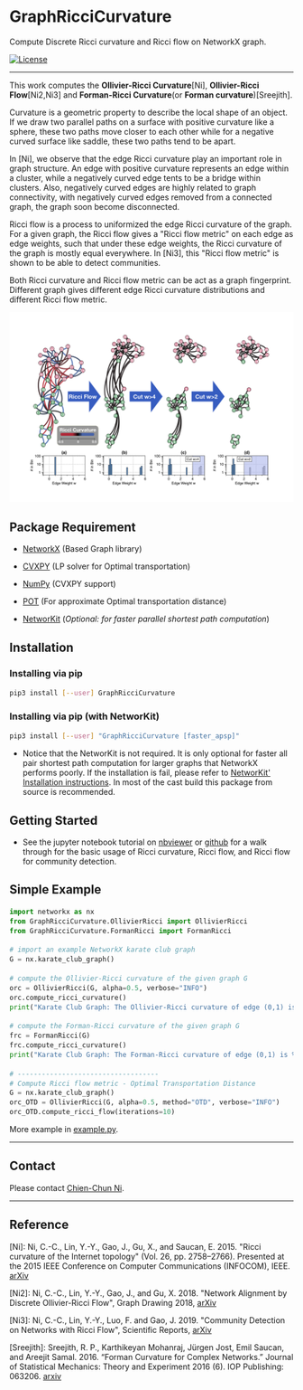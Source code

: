 # GraphRicciCurvature
Compute Discrete Ricci curvature and Ricci flow on NetworkX graph.

[![License](https://img.shields.io/badge/License-Apache%202.0-blue.svg)](https://opensource.org/licenses/Apache-2.0)

-----
This work computes the **Ollivier-Ricci Curvature**[Ni], **Ollivier-Ricci Flow**[Ni2,Ni3] and **Forman-Ricci Curvature**(or **Forman curvature**)[Sreejith].

Curvature is a geometric property to describe the local shape of an object. 
If we draw two parallel paths on a surface with positive curvature like a sphere, these two paths move closer to each other while for a negative curved surface like saddle, these two paths tend to be apart.

In [Ni], we observe that the edge Ricci curvature play an important role in graph structure. An edge with positive curvature represents an edge within a cluster, while a negatively curved edge tents to be a bridge within clusters. Also, negatively curved edges are highly related to graph connectivity, with negatively curved edges removed from a connected graph, the graph soon become disconnected.

Ricci flow is a process to uniformized the edge Ricci curvature of the graph. For a given graph, the Ricci flow gives a "Ricci flow metric" on each edge as edge weights, such that under these edge weights, the Ricci curvature of the graph is mostly equal everywhere. In [Ni3], this "Ricci flow metric" is shown to be able to detect communities.

Both Ricci curvature and Ricci flow metric can be act as a graph fingerprint. Different graph gives different edge Ricci curvature distributions and different Ricci flow metric. 

![karate_demo](resources/karate_demo.png)

## Package Requirement

* [NetworkX](https://github.com/networkx/networkx) (Based Graph library)
* [CVXPY](https://github.com/cvxgrp/cvxpy) (LP solver for Optimal transportation)
* [NumPy](https://github.com/numpy/numpy) (CVXPY support)
* [POT](https://github.com/rflamary/POT) (For approximate Optimal transportation distance)

* [NetworKit](https://github.com/kit-parco/networkit) (*Optional: for faster parallel shortest path computation*)


## Installation

### Installing via pip

```bash
pip3 install [--user] GraphRicciCurvature
```

### Installing via pip (with NetworKit)

```bash
pip3 install [--user] "GraphRicciCurvature [faster_apsp]" 
```
- Notice that the NetworKit is not required. It is only optional for faster all pair shortest path computation for larger graphs that NetworkX performs poorly. If the installation is fail, please refer to [NetworKit' Installation instructions](https://github.com/networkit/networkit#installation-instructions). In most of the cast build this package from source is recommended.


## Getting Started
- See the jupyter notebook tutorial on [nbviewer](https://nbviewer.jupyter.org/github/saibalmars/GraphRicciCurvature/blob/master/notebooks/tutorial.ipynb) or [github](notebooks/tutorial.ipynb) for a walk through for the basic usage of Ricci curvature, Ricci flow, and Ricci flow for community detection.

## Simple Example

```python
import networkx as nx
from GraphRicciCurvature.OllivierRicci import OllivierRicci
from GraphRicciCurvature.FormanRicci import FormanRicci

# import an example NetworkX karate club graph
G = nx.karate_club_graph()

# compute the Ollivier-Ricci curvature of the given graph G
orc = OllivierRicci(G, alpha=0.5, verbose="INFO")
orc.compute_ricci_curvature()
print("Karate Club Graph: The Ollivier-Ricci curvature of edge (0,1) is %f" % orc.G[0][1]["ricciCurvature"])

# compute the Forman-Ricci curvature of the given graph G
frc = FormanRicci(G)
frc.compute_ricci_curvature()
print("Karate Club Graph: The Forman-Ricci curvature of edge (0,1) is %f" % frc.G[0][1]["formanCurvature"])

# -----------------------------------
# Compute Ricci flow metric - Optimal Transportation Distance
G = nx.karate_club_graph()
orc_OTD = OllivierRicci(G, alpha=0.5, method="OTD", verbose="INFO")
orc_OTD.compute_ricci_flow(iterations=10)

```

More example in [example.py](example.py).

----
## Contact

Please contact [Chien-Chun Ni](http://www3.cs.stonybrook.edu/~chni/).


-----
## Reference

[Ni]: Ni, C.-C., Lin, Y.-Y., Gao, J., Gu, X., and Saucan, E. 2015. "Ricci curvature of the Internet topology" (Vol. 26, pp. 2758–2766). Presented at the 2015 IEEE Conference on Computer Communications (INFOCOM), IEEE. [arXiv](https://arxiv.org/abs/1501.04138)

[Ni2]: Ni, C.-C., Lin, Y.-Y., Gao, J., and Gu, X. 2018. "Network Alignment by Discrete Ollivier-Ricci Flow", Graph Drawing 2018, [arXiv](https://arxiv.org/abs/1809.00320)

[Ni3]: Ni, C.-C., Lin, Y.-Y., Luo, F. and Gao, J. 2019. "Community Detection on Networks with Ricci Flow", Scientific Reports, [arXiv](https://arxiv.org/abs/1907.03993)

[Sreejith]: Sreejith, R. P., Karthikeyan Mohanraj, Jürgen Jost, Emil Saucan, and Areejit Samal. 2016. “Forman Curvature for Complex Networks.” Journal of Statistical Mechanics: Theory and Experiment 2016 (6). IOP Publishing: 063206. [arxiv](https://arxiv.org/abs/1603.00386)